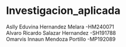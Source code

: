 # Investigacion_aplicada
Aslly Eduvina Hernandez Melara -HM240071
<br>
Alvaro Ricardo Salazar Hernandez -SH191788
<br>
Omarvis Innaun Mendoza Portillo -MP192089
<br>

